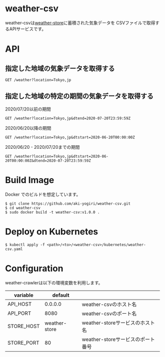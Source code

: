 # weather-csv

weather-csvは[weather-store](https://github.com/aki-yogiri/weather-store)に蓄積された気象データを
CSVファイルで取得するAPIサービスです。

# API

## 指定した地域の気象データを取得する

```
GET /weather?location=Tokyo,jp
```

## 指定した地域の特定の期間の気象データを取得する

2020/07/20以前の期間

```
GET /weather?location=Tokyo,jp&dtend=2020-07-20T23:59:59Z
```

2020/06/20以降の期間

```
GET /weather?location=Tokyo,jp&dtstart=2020-06-20T00:00:00Z
```


2020/06/20 - 2020/07/20までの期間

```
GET /weather?location=Tokyo,jp&dtstart=2020-06-20T00:00:00Z&dtend=2020-07-20T23:59:59Z
```

# Build Image

Docker でのビルドを想定しています。

```
$ git clone https://github.com/aki-yogiri/weather-csv.git
$ cd weather-csv
$ sudo docker build -t weather-csv:v1.0.0 .
```

# Deploy on Kubernetes

```
$ kubectl apply -f <path>/<to>/<weather-csv>/kubernetes/weather-csv.yaml
```


# Configuration

weather-crawlerは以下の環境変数を利用します。

| variable | default | |
|----------|---------|-|
| API_HOST | 0.0.0.0 | weather-csvのホスト名 |
| API_PORT | 8080 | weather-csvのポート名 |
| STORE_HOST | weather-store | weather-storeサービスのホスト名 |
| STORE_PORT | 80 | weather-storeサービスのポート番号 |
